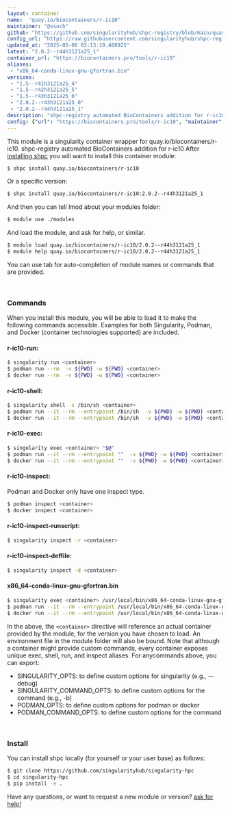 ```yaml
---
layout: container
name:  "quay.io/biocontainers/r-ic10"
maintainer: "@vsoch"
github: "https://github.com/singularityhub/shpc-registry/blob/main/quay.io/biocontainers/r-ic10/container.yaml"
config_url: "https://raw.githubusercontent.com/singularityhub/shpc-registry/main/quay.io/biocontainers/r-ic10/container.yaml"
updated_at: "2025-05-06 03:13:10.468925"
latest: "2.0.2--r44h3121a25_1"
container_url: "https://biocontainers.pro/tools/r-ic10"
aliases:
 - "x86_64-conda-linux-gnu-gfortran.bin"
versions:
 - "1.5--r41h3121a25_4"
 - "1.5--r42h3121a25_5"
 - "1.5--r43h3121a25_6"
 - "2.0.2--r43h3121a25_0"
 - "2.0.2--r44h3121a25_1"
description: "shpc-registry automated BioContainers addition for r-ic10"
config: {"url": "https://biocontainers.pro/tools/r-ic10", "maintainer": "@vsoch", "description": "shpc-registry automated BioContainers addition for r-ic10", "latest": {"2.0.2--r44h3121a25_1": "sha256:a21d380059581addb6bff67ba20df4285a67197cea06dd894317ecee2ce88dc4"}, "tags": {"1.5--r41h3121a25_4": "sha256:28f13f2b9420ed43859cff4bb2c1ede4e86a9d8d73b237e24f774e8c2729ea6f", "1.5--r42h3121a25_5": "sha256:cd3099f8b5b49a089ef3c46da6400d7b6880826c34e075718fdd5b037b28927c", "1.5--r43h3121a25_6": "sha256:48403415ff51b1ab119ea5946558977a8d312d69738e8c967bde4e01b6d4d518", "2.0.2--r43h3121a25_0": "sha256:64c72b3c549ebd83d9cd455bbacbf75462b4bed5831b5a05714239eed57fc8a7", "2.0.2--r44h3121a25_1": "sha256:a21d380059581addb6bff67ba20df4285a67197cea06dd894317ecee2ce88dc4"}, "docker": "quay.io/biocontainers/r-ic10", "aliases": {"x86_64-conda-linux-gnu-gfortran.bin": "/usr/local/bin/x86_64-conda-linux-gnu-gfortran.bin"}}
---
```


This module is a singularity container wrapper for quay.io/biocontainers/r-ic10.
shpc-registry automated BioContainers addition for r-ic10
After [installing shpc](#install) you will want to install this container module:


```bash
$ shpc install quay.io/biocontainers/r-ic10
```

Or a specific version:

```bash
$ shpc install quay.io/biocontainers/r-ic10:2.0.2--r44h3121a25_1
```

And then you can tell lmod about your modules folder:

```bash
$ module use ./modules
```

And load the module, and ask for help, or similar.

```bash
$ module load quay.io/biocontainers/r-ic10/2.0.2--r44h3121a25_1
$ module help quay.io/biocontainers/r-ic10/2.0.2--r44h3121a25_1
```

You can use tab for auto-completion of module names or commands that are provided.

<br>

### Commands

When you install this module, you will be able to load it to make the following commands accessible.
Examples for both Singularity, Podman, and Docker (container technologies supported) are included.

#### r-ic10-run:

```bash
$ singularity run <container>
$ podman run --rm  -v ${PWD} -w ${PWD} <container>
$ docker run --rm  -v ${PWD} -w ${PWD} <container>
```

#### r-ic10-shell:

```bash
$ singularity shell -s /bin/sh <container>
$ podman run --it --rm --entrypoint /bin/sh  -v ${PWD} -w ${PWD} <container>
$ docker run --it --rm --entrypoint /bin/sh  -v ${PWD} -w ${PWD} <container>
```

#### r-ic10-exec:

```bash
$ singularity exec <container> "$@"
$ podman run --it --rm --entrypoint ""  -v ${PWD} -w ${PWD} <container> "$@"
$ docker run --it --rm --entrypoint ""  -v ${PWD} -w ${PWD} <container> "$@"
```

#### r-ic10-inspect:

Podman and Docker only have one inspect type.

```bash
$ podman inspect <container>
$ docker inspect <container>
```

#### r-ic10-inspect-runscript:

```bash
$ singularity inspect -r <container>
```

#### r-ic10-inspect-deffile:

```bash
$ singularity inspect -d <container>
```


#### x86_64-conda-linux-gnu-gfortran.bin

```bash
$ singularity exec <container> /usr/local/bin/x86_64-conda-linux-gnu-gfortran.bin
$ podman run --it --rm --entrypoint /usr/local/bin/x86_64-conda-linux-gnu-gfortran.bin   -v ${PWD} -w ${PWD} <container> -c " $@"
$ docker run --it --rm --entrypoint /usr/local/bin/x86_64-conda-linux-gnu-gfortran.bin   -v ${PWD} -w ${PWD} <container> -c " $@"
```



In the above, the `<container>` directive will reference an actual container provided
by the module, for the version you have chosen to load. An environment file in the
module folder will also be bound. Note that although a container
might provide custom commands, every container exposes unique exec, shell, run, and
inspect aliases. For anycommands above, you can export:

 - SINGULARITY_OPTS: to define custom options for singularity (e.g., --debug)
 - SINGULARITY_COMMAND_OPTS: to define custom options for the command (e.g., -b)
 - PODMAN_OPTS: to define custom options for podman or docker
 - PODMAN_COMMAND_OPTS: to define custom options for the command

<br>

### Install

You can install shpc locally (for yourself or your user base) as follows:

```bash
$ git clone https://github.com/singularityhub/singularity-hpc
$ cd singularity-hpc
$ pip install -e .
```

Have any questions, or want to request a new module or version? [ask for help!](https://github.com/singularityhub/singularity-hpc/issues)